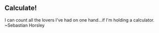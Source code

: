 ## Calculate!
I can count all the lovers I've had on one hand...if I'm holding a calculator.<br>
~Sebastian Horsley
